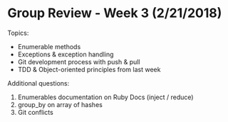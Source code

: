 # Group Review - Week 3 (2/21/2018)

Topics:
* Enumerable methods
* Exceptions & exception handling
* Git development process with push & pull
* TDD & Object-oriented principles from last week

Additional questions:
1. Enumerables documentation on Ruby Docs (inject / reduce)
2. group_by on array of hashes
3. Git conflicts

